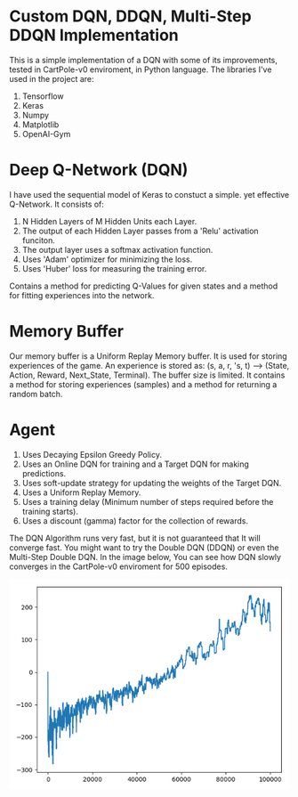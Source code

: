 # Custom DQN, DDQN, Multi-Step DDQN Implementation

This is a simple implementation of a DQN with some of its improvements, tested in CartPole-v0 enviroment, in Python language. The libraries I've used in the project are:

1. Tensorflow
1. Keras
1. Numpy
1. Matplotlib
1. OpenAI-Gym

# Deep Q-Network (DQN)
I have used the sequential model of Keras to constuct a simple. yet effective Q-Network. It consists of:

1. N Hidden Layers of M Hidden Units each Layer.
1. The output of each Hidden Layer passes from a 'Relu' activation funciton.
1. The output layer uses a softmax activation function.
1. Uses 'Adam' optimizer for minimizing the loss.
1. Uses 'Huber' loss for measuring the training error.

Contains a method for predicting Q-Values for given states and a method for fitting experiences into the network.

# Memory Buffer
Our memory buffer is a Uniform Replay Memory buffer. It is used for storing experiences of the game. An experience is stored as:
(s, a, r, 's, t) --> (State, Action, Reward, Next_State, Terminal). The buffer size is limited. It contains a method for storing experiences (samples)
and a method for returning a random batch.

# Agent
1. Uses Decaying Epsilon Greedy Policy.
1. Uses an Online DQN for training and a Target DQN for making predictions. 
1. Uses soft-update strategy for updating the weights of the Target DQN.
1. Uses a Uniform Replay Memory.
1. Uses a training delay (Minimum number of steps required before the training starts).
1. Uses a discount (gamma) factor for the collection of rewards.

The DQN Algorithm runs very fast, but it is not guaranteed that It will converge fast. You might want to try the Double DQN (DDQN) or even the Multi-Step Double DQN.
In the image below, You can see how DQN slowly converges in the CartPole-v0 enviroment for 500 episodes.

![DQN-vis](https://github.com/kochlisGit/Deep-Reinforcement-Learning/blob/master/Custom%20DQN/dqn_average_return.png)
